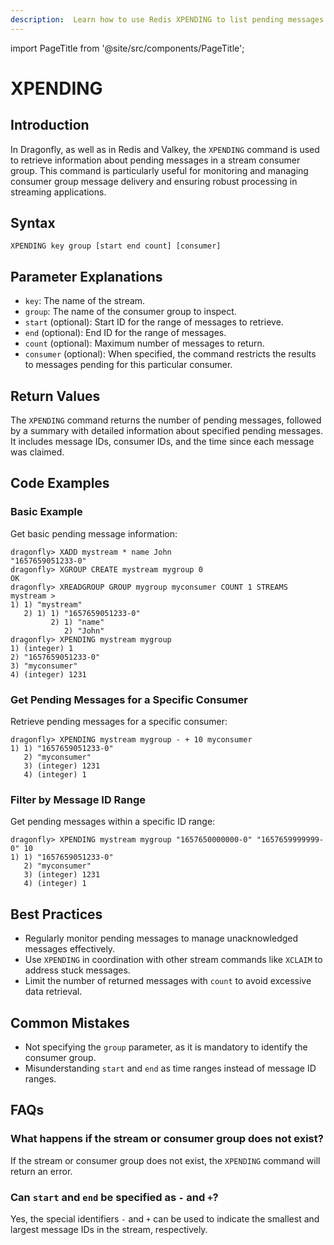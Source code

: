 ```yaml
---
description:  Learn how to use Redis XPENDING to list pending messages of a stream's consumer group.
---
```


import PageTitle from '@site/src/components/PageTitle';

# XPENDING

<PageTitle title="Redis XPENDING Command (Documentation) | Dragonfly" />

## Introduction

In Dragonfly, as well as in Redis and Valkey, the `XPENDING` command is used to retrieve information about pending messages in a stream consumer group.
This command is particularly useful for monitoring and managing consumer group message delivery and ensuring robust processing in streaming applications.

## Syntax

```shell
XPENDING key group [start end count] [consumer]
```

## Parameter Explanations

- `key`: The name of the stream.
- `group`: The name of the consumer group to inspect.
- `start` (optional): Start ID for the range of messages to retrieve.
- `end` (optional): End ID for the range of messages.
- `count` (optional): Maximum number of messages to return.
- `consumer` (optional): When specified, the command restricts the results to messages pending for this particular consumer.

## Return Values

The `XPENDING` command returns the number of pending messages, followed by a summary with detailed information about specified pending messages.
It includes message IDs, consumer IDs, and the time since each message was claimed.

## Code Examples

### Basic Example

Get basic pending message information:

```shell
dragonfly> XADD mystream * name John
"1657659051233-0"
dragonfly> XGROUP CREATE mystream mygroup 0
OK
dragonfly> XREADGROUP GROUP mygroup myconsumer COUNT 1 STREAMS mystream >
1) 1) "mystream"
   2) 1) 1) "1657659051233-0"
         2) 1) "name"
            2) "John"
dragonfly> XPENDING mystream mygroup
1) (integer) 1
2) "1657659051233-0"
3) "myconsumer"
4) (integer) 1231
```

### Get Pending Messages for a Specific Consumer

Retrieve pending messages for a specific consumer:

```shell
dragonfly> XPENDING mystream mygroup - + 10 myconsumer
1) 1) "1657659051233-0"
   2) "myconsumer"
   3) (integer) 1231
   4) (integer) 1
```

### Filter by Message ID Range

Get pending messages within a specific ID range:

```shell
dragonfly> XPENDING mystream mygroup "1657650000000-0" "1657659999999-0" 10
1) 1) "1657659051233-0"
   2) "myconsumer"
   3) (integer) 1231
   4) (integer) 1
```

## Best Practices

- Regularly monitor pending messages to manage unacknowledged messages effectively.
- Use `XPENDING` in coordination with other stream commands like `XCLAIM` to address stuck messages.
- Limit the number of returned messages with `count` to avoid excessive data retrieval.

## Common Mistakes

- Not specifying the `group` parameter, as it is mandatory to identify the consumer group.
- Misunderstanding `start` and `end` as time ranges instead of message ID ranges.

## FAQs

### What happens if the stream or consumer group does not exist?

If the stream or consumer group does not exist, the `XPENDING` command will return an error.

### Can `start` and `end` be specified as `-` and `+`?

Yes, the special identifiers `-` and `+` can be used to indicate the smallest and largest message IDs in the stream, respectively.